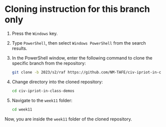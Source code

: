 # Cloning instruction for this branch only

1. Press the `Windows` key.
2. Type `PowerShell`, then select `Windows PowerShell` from the search results.
3. In the PowerShell window, enter the following command to clone the specific branch from the repository:

   ```bash
   git clone -b 2023/s2/raf https://github.com/NM-TAFE/civ-ipriot-in-class-demos.git
   ```

4. Change directory into the cloned repository:

   ```bash
   cd civ-ipriot-in-class-demos
   ```

5. Navigate to the `week11` folder:

   ```bash
   cd week11
   ```

Now, you are inside the `week11` folder of the cloned repository.
